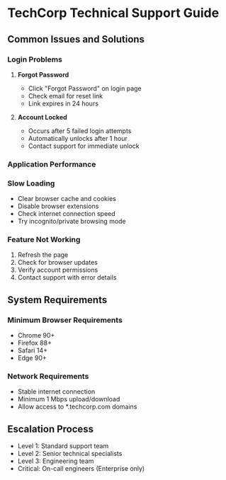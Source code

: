 # TechCorp Technical Support Guide

## Common Issues and Solutions

### Login Problems
1. **Forgot Password**
   - Click "Forgot Password" on login page
   - Check email for reset link
   - Link expires in 24 hours

2. **Account Locked**
   - Occurs after 5 failed login attempts
   - Automatically unlocks after 1 hour
   - Contact support for immediate unlock

### Application Performance

### Slow Loading
- Clear browser cache and cookies
- Disable browser extensions
- Check internet connection speed
- Try incognito/private browsing mode

### Feature Not Working
1. Refresh the page
2. Check for browser updates
3. Verify account permissions
4. Contact support with error details

## System Requirements

### Minimum Browser Requirements
- Chrome 90+
- Firefox 88+
- Safari 14+
- Edge 90+

### Network Requirements
- Stable internet connection
- Minimum 1 Mbps upload/download
- Allow access to *.techcorp.com domains

## Escalation Process
- Level 1: Standard support team
- Level 2: Senior technical specialists
- Level 3: Engineering team
- Critical: On-call engineers (Enterprise only)
